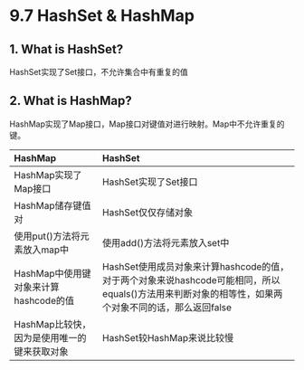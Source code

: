 # 9.7 HashSet & HashMap

## 1. What is HashSet?

HashSet实现了Set接口，不允许集合中有重复的值

## 2. What is HashMap?

HashMap实现了Map接口，Map接口对键值对进行映射。Map中不允许重复的键。

| **HashMap** | **HashSet** |
| :--- | :--- |
| HashMap实现了Map接口 | HashSet实现了Set接口 |
| HashMap储存键值对 | HashSet仅仅存储对象 |
| 使用put\(\)方法将元素放入map中 | 使用add\(\)方法将元素放入set中 |
| HashMap中使用键对象来计算hashcode的值 | HashSet使用成员对象来计算hashcode的值，对于两个对象来说hashcode可能相同，所以equals\(\)方法用来判断对象的相等性，如果两个对象不同的话，那么返回false |
| HashMap比较快，因为是使用唯一的键来获取对象 | HashSet较HashMap来说比较慢 |

